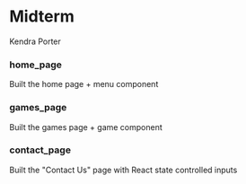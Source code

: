 # Midterm

Kendra Porter

### home_page

Built the home page + menu component

### games_page

Built the games page + game component

### contact_page

Built the "Contact Us" page with React state controlled inputs
